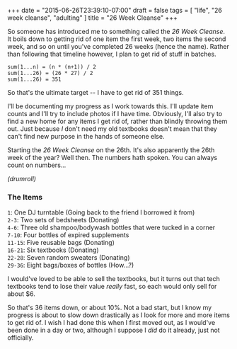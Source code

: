 +++
date = "2015-06-26T23:39:10-07:00"
draft = false
tags = [ "life", "26 week cleanse", "adulting" ]
title = "26 Week Cleanse"
+++

So someone has introduced me to something called the *26 Week Cleanse*. It boils
down to getting rid of one item the first week, two items the second week, and so
on until you've completed 26 weeks (hence the name). Rather than following that
timeline however, I plan to get rid of stuff in batches.

```
sum(1...n) = (n * (n+1)) / 2
sum(1...26) = (26 * 27) / 2
sum(1...26) = 351
```

So that's the ultimate target -- I have to get rid of 351 things.

I'll be documenting my progress as I work towards this. I'll update item counts
and I'll try to include photos if I have time. Obviously, I'll also try to find
a new home for any items I get rid of, rather than blindly throwing them out.
Just because *I* don't need my old textbooks doesn't mean that they can't find
new purpose in the hands of someone else.

Starting the *26 Week Cleanse* on the 26th. It's also apparently the 26th week
of the year? Well then. The numbers hath spoken. You can always count on numbers\.\.\.

*(drumroll)*

### The Items
`1`: One DJ turntable (Going back to the friend I borrowed it from)  
`2-3`: Two sets of bedsheets (Donating)  
`4-6`: Three old shampoo/bodywash bottles that were tucked in a corner  
`7-10`: Four bottles of expired supplements  
`11-15`: Five reusable bags (Donating)  
`16-21`: Six textbooks (Donating)  
`22-28`: Seven random sweaters (Donating)  
`29-36`: Eight bags/boxes of bottles (How\.\.\.?)

I would've loved to be able to sell the textbooks, but it turns out that tech
textbooks tend to lose their value *really* fast, so each would only sell for
about $6.

So that's 36 items down, or about 10%. Not a bad start, but I know my progress
is about to slow down drastically as I look for more and more items to get rid
of. I wish I had done this when I first moved out, as I would've been done in a
day or two, although I suppose I *did* do it already, just not officially.
